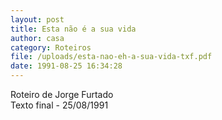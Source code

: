 ```yaml
---
layout: post
title: Esta não é a sua vida
author: casa
category: Roteiros
file: /uploads/esta-nao-eh-a-sua-vida-txf.pdf
date: 1991-08-25 16:34:28
---
```

Roteiro de Jorge Furtado\
Texto final - 25/08/1991